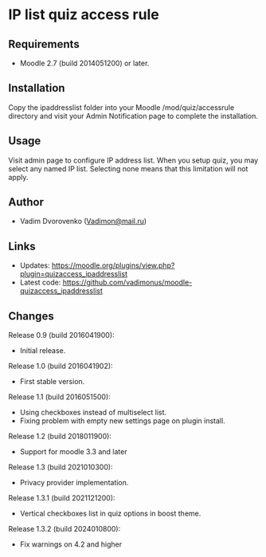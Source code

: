 IP list quiz access rule
========================

Requirements
------------
- Moodle 2.7 (build 2014051200) or later.

Installation
------------
Copy the ipaddresslist folder into your Moodle /mod/quiz/accessrule directory and 
visit your Admin Notification page to complete the installation.

Usage
-----
Visit admin page to configure IP address list. When you setup quiz, you may select any named IP list. 
Selecting none means that this limitation will not apply.

Author
------
- Vadim Dvorovenko (Vadimon@mail.ru)

Links
-----
- Updates: https://moodle.org/plugins/view.php?plugin=quizaccess_ipaddresslist
- Latest code: https://github.com/vadimonus/moodle-quizaccess_ipaddresslist

Changes
-------
Release 0.9 (build 2016041900):
- Initial release.

Release 1.0 (build 2016041902):
- First stable version.

Release 1.1 (build 2016051500):
- Using checkboxes instead of multiselect list.
- Fixing problem with empty new settings page on plugin install.

Release 1.2 (build 2018011900):
- Support for moodle 3.3 and later

Release 1.3 (build 2021010300):
- Privacy provider implementation.

Release 1.3.1 (build 2021121200):
- Vertical checkboxes list in quiz options in boost theme.

Release 1.3.2 (build 2024010800):
- Fix warnings on 4.2 and higher